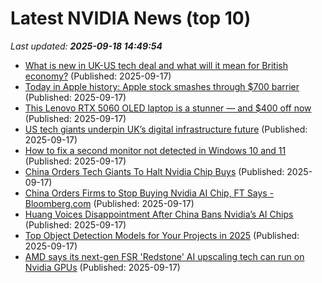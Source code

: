 # Latest NVIDIA News (top 10)
_Last updated: **2025-09-18 14:49:54**_

- [What is new in UK-US tech deal and what will it mean for British economy?](https://biztoc.com/x/ca2ad37a147d6227) (Published: 2025-09-17)
- [Today in Apple history: Apple stock smashes through $700 barrier](https://www.cultofmac.com/apple-history/apple-stock-hits-700-dollars) (Published: 2025-09-17)
- [This Lenovo RTX 5060 OLED laptop is a stunner — and $400 off now](https://www.pcworld.com/article/2912034/this-lenovo-rtx-5060-oled-laptop-is-a-stunner-and-400-off-now.html) (Published: 2025-09-17)
- [US tech giants underpin UK’s digital infrastructure future](https://www.telecomtv.com/content/digital-platforms-services/us-tech-giants-underpin-uk-s-digital-infrastructure-future-53868/) (Published: 2025-09-17)
- [How to fix a second monitor not detected in Windows 10 and 11](https://www.windowscentral.com/microsoft/windows-help/how-to-fix-second-monitor-not-detected-on-windows-10-and-11) (Published: 2025-09-17)
- [China Orders Tech Giants To Halt Nvidia Chip Buys](https://biztoc.com/x/9cfc5861aba7c99b) (Published: 2025-09-17)
- [China Orders Firms to Stop Buying Nvidia AI Chip, FT Says - Bloomberg.com](https://slashdot.org/firehose.pl?op=view&amp;id=179316902) (Published: 2025-09-17)
- [Huang Voices Disappointment After China Bans Nvidia’s AI Chips](https://biztoc.com/x/1566a9d78a12b043) (Published: 2025-09-17)
- [Top Object Detection Models for Your Projects in 2025](https://www.digitalocean.com/community/tutorials/best-object-detection-models-guide) (Published: 2025-09-17)
- [AMD says its next-gen FSR 'Redstone' AI upscaling tech can run on Nvidia GPUs](https://www.pcgamer.com/hardware/graphics-cards/amd-says-its-next-gen-fsr-redstone-ai-upscaling-tech-can-run-on-nvidia-gpus/) (Published: 2025-09-17)
